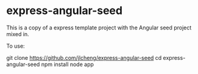 express-angular-seed
====================

This is a copy of a express template project with the Angular seed project mixed in.

To use:

 git clone https://github.com/jlcheng/express-angular-seed
 cd express-angular-seed
 npm install
 node app
